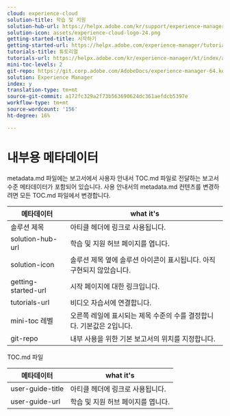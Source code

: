 ```yaml
---
cloud: experience-cloud
solution-title: 학습 및 지원
solution-hub-url: https://helpx.adobe.com/kr/support/experience-manager/6-4.html
solution-icon: assets/experience-cloud-logo-24.png
getting-started-title: 시작하기
getting-started-url: https://helpx.adobe.com/experience-manager/tutorials.html
tutorials-title: 튜토리얼
tutorials-url: https://helpx.adobe.com/kr/experience-manager/kt/index/aem-6-4-videos.html
mini-toc-levels: 2
git-repo: https://git.corp.adobe.com/AdobeDocs/experience-manager-64.ko-KR
solution: Experience Manager
index: y
translation-type: tm+mt
source-git-commit: a172fc329a2f73b563690624dc361aefdcb5397e
workflow-type: tm+mt
source-wordcount: '156'
ht-degree: 16%

---
```



# 내부용 메타데이터

metadata.md 파일에는 보고서에서 사용자 안내서 TOC.md 파일로 전달하는 보고서 수준 메타데이터가 포함되어 있습니다. 사용 안내서의 metadata.md 컨텐츠를 변경하려면 모든 TOC.md 파일에서 변경합니다.

| 메타데이터 | what it&#39;s |
|--- |--- |
| 솔루션 제목 | 아티클 헤더에 링크로 사용됩니다. |
| solution-hub-url | 학습 및 지원 허브 페이지를 엽니다. |
| solution-icon | 솔루션 제목 옆에 솔루션 아이콘이 표시됩니다. 아직 구현되지 않았습니다. |
| getting-started-url | 시작 페이지에 대한 링크입니다. |
| tutorials-url | 비디오 자습서에 연결합니다. |
| mini-toc 레벨 | 오른쪽 레일에 표시되는 제목 수준의 수를 결정합니다. 기본값은 2입니다. |
| git-repo | 내부 사용을 위한 기본 보고서의 위치를 지정합니다. |

TOC.md 파일

| 메타데이터 | what it&#39;s |
|--- |--- |
| user-guide-title | 아티클 헤더에 링크로 사용됩니다. |
| user-guide-url | 학습 및 지원 허브 페이지를 엽니다. |

